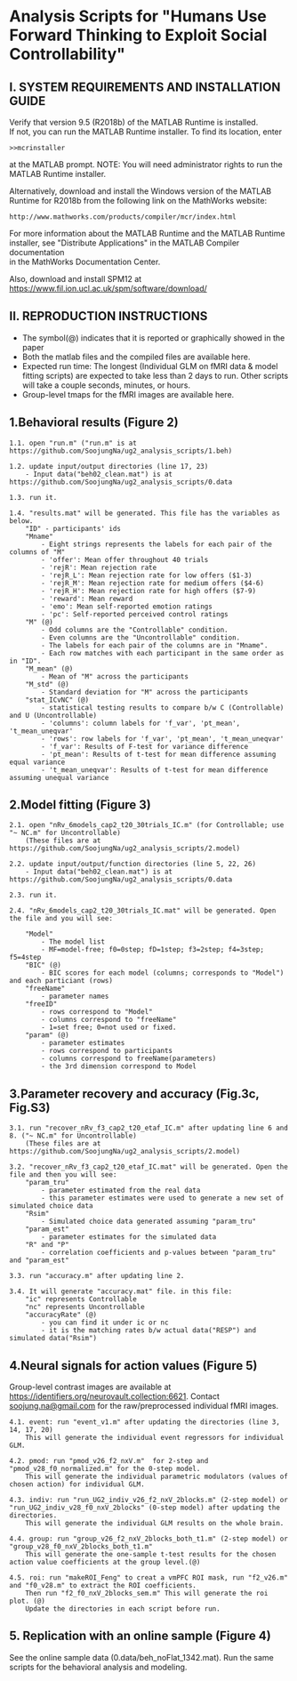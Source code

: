 # Analysis Scripts for "Humans Use Forward Thinking to Exploit Social Controllability"


I. SYSTEM REQUIREMENTS AND INSTALLATION GUIDE
--------------------------------------------------
Verify that version 9.5 (R2018b) of the MATLAB Runtime is installed.   
If not, you can run the MATLAB Runtime installer.
To find its location, enter
  
    >>mcrinstaller
      
at the MATLAB prompt.
NOTE: You will need administrator rights to run the MATLAB Runtime installer. 

Alternatively, download and install the Windows version of the MATLAB Runtime for R2018b 
from the following link on the MathWorks website:

    http://www.mathworks.com/products/compiler/mcr/index.html
   
For more information about the MATLAB Runtime and the MATLAB Runtime installer, see 
"Distribute Applications" in the MATLAB Compiler documentation  
in the MathWorks Documentation Center.

Also, download and install SPM12 at https://www.fil.ion.ucl.ac.uk/spm/software/download/



II. REPRODUCTION INSTRUCTIONS
------------------------------------------------------
- The symbol(@) indicates that it is reported or graphically showed in the paper
- Both the matlab files and the compiled files are available here.
- Expected run time: The longest (Individual GLM on fMRI data & model fitting scripts) are expected to take
	less than 2 days to run. Other scripts will take a couple seconds, minutes, or hours.
- Group-level tmaps for the fMRI images are available here.

1.Behavioral results (Figure 2)	
-----------------------------

	1.1. open "run.m" ("run.m" is at https://github.com/SoojungNa/ug2_analysis_scripts/1.beh)
	
	1.2. update input/output directories (line 17, 23)
		- Input data("beh02_clean.mat") is at https://github.com/SoojungNa/ug2_analysis_scripts/0.data

	1.3. run it.

	1.4. "results.mat" will be generated. This file has the variables as below.
		"ID" - participants' ids
		"Mname"
			- Eight strings represents the labels for each pair of the columns of "M"
			- 'offer': Mean offer throughout 40 trials
			- 'rejR': Mean rejection rate
			- 'rejR_L': Mean rejection rate for low offers ($1-3)
			- 'rejR_M': Mean rejection rate for medium offers ($4-6)
			- 'rejR_H': Mean rejection rate for high offers ($7-9)
			- 'reward': Mean reward
			- 'emo': Mean self-reported emotion ratings
			- 'pc': Self-reported perceived control ratings
		"M" (@)
			- Odd columns are the "Controllable" condition.
			- Even columns are the "Uncontrollable" condition.
			- The labels for each pair of the columns are in "Mname".
			- Each row matches with each participant in the same order as in "ID".
		"M_mean" (@)
			- Mean of "M" across the participants
		"M_std" (@)
			- Standard deviation for "M" across the participants 
		"stat_ICvNC" (@)
			- statistical testing results to compare b/w C (Controllable) and U (Uncontrollable)
			- 'columns': column labels for 'f_var', 'pt_mean', 't_mean_uneqvar'
			- 'rows': row labels for 'f_var', 'pt_mean', 't_mean_uneqvar'			
			- 'f_var': Results of F-test for variance difference
			- 'pt_mean': Results of t-test for mean difference assuming equal variance
			- 't_mean_uneqvar': Results of t-test for mean difference assuming unequal variance
			
	
2.Model fitting (Figure 3)
-----------------

	2.1. open "nRv_6models_cap2_t20_30trials_IC.m" (for Controllable; use "~ NC.m" for Uncontrollable)
		(These files are at https://github.com/SoojungNa/ug2_analysis_scripts/2.model)
	
	2.2. update input/output/function directories (line 5, 22, 26)
		- Input data("beh02_clean.mat") is at https://github.com/SoojungNa/ug2_analysis_scripts/0.data
	
	2.3. run it.
	
	2.4. "nRv_6models_cap2_t20_30trials_IC.mat" will be generated. Open the file and you will see:
		
		"Model"
			- The model list
			- MF=model-free; f0=0step; fD=1step; f3=2step; f4=3step; f5=4step
		"BIC" (@)
			- BIC scores for each model (columns; corresponds to "Model") and each particiant (rows)		
		"freeName"
			- parameter names
		"freeID"
			- rows correspond to "Model"
			- columns correspond to "freeName"
			- 1=set free; 0=not used or fixed.		
		"param" (@)
			- parameter estimates
			- rows correspond to participants
			- columns correspond to freeName(parameters)
			- the 3rd dimension correspond to Model
		
	
3.Parameter recovery and accuracy (Fig.3c, Fig.S3)
------------
	3.1. run "recover_nRv_f3_cap2_t20_etaf_IC.m" after updating line 6 and 8. ("~ NC.m" for Uncontrollable)
		(These files are at https://github.com/SoojungNa/ug2_analysis_scripts/2.model)
	
	3.2. "recover_nRv_f3_cap2_t20_etaf_IC.mat" will be generated. Open the file and then you will see:
		"param_tru"
			- parameter estimated from the real data
			- this parameter estimates were used to generate a new set of simulated choice data
		"Rsim"
			- Simulated choice data generated assuming "param_tru"
		"param_est"
			- parameter estimates for the simulated data
		"R" and "P"
			- correlation coefficients and p-values between "param_tru" and "param_est"
			
	3.3. run "accuracy.m" after updating line 2.
	
	3.4. It will generate "accuracy.mat" file. in this file:
		"ic" represents Controllable
		"nc" represents Uncontrollable
		"accuracyRate" (@)
			- you can find it under ic or nc
			- it is the matching rates b/w actual data("RESP") and simulated data("Rsim")


4.Neural signals for action values (Figure 5)
------------
Group-level contrast images are available at https://identifiers.org/neurovault.collection:6621.
Contact soojung.na@gmail.com for the raw/preprocessed individual fMRI images.

	4.1. event: run "event_v1.m" after updating the directories (line 3, 14, 17, 20)
		This will generate the individual event regressors for individual GLM.
	
	4.2. pmod: run "pmod_v26_f2_nxV.m"  for 2-step and "pmod_v28_f0_normalized.m" for the 0-step model.
		This will generate the individual parametric modulators (values of chosen action) for individual GLM.
	
	4.3. indiv: run "run_UG2_indiv_v26_f2_nxV_2blocks.m" (2-step model) or "run_UG2_indiv_v28_f0_nxV_2blocks" (0-step model) after updating the directories.
		This will generate the individual GLM results on the whole brain.
	
	4.4. group: run "group_v26_f2_nxV_2blocks_both_t1.m" (2-step model) or "group_v28_f0_nxV_2blocks_both_t1.m"
		This will generate the one-sample t-test results for the chosen action value coefficients at the group level.(@)
	
	4.5. roi: run "makeROI_Feng" to creat a vmPFC ROI mask, run "f2_v26.m" and "f0_v28.m" to extract the ROI coefficients. 
		Then run "f2_f0_nxV_2blocks_sem.m" This will generate the roi plot. (@)
		Update the directories in each script before run.


**5. Replication with an online sample (Figure 4)**
---------
See the online sample data (0.data/beh_noFlat_1342.mat). Run the same scripts for the behavioral analysis and modeling.



